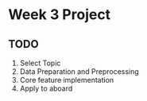# Week 3 Project

## TODO
1. Select Topic
2. Data Preparation and Preprocessing
3. Core feature implementation
4. Apply to aboard
